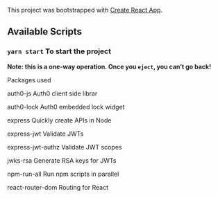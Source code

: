This project was bootstrapped with [Create React App](https://github.com/facebook/create-react-app).

## Available Scripts
### `yarn start` To start the project
**Note: this is a one-way operation. Once you `eject`, you can’t go back!**

Packages used 

auth0-js	Auth0 client side librar

auth0-lock	Auth0 embedded lock widget

express	Quickly create APIs in Node

express-jwt	Validate JWTs

express-jwt-authz	Validate JWT scopes

jwks-rsa	Generate RSA keys for JWTs

npm-run-all	Run npm scripts in parallel

react-router-dom	Routing for React